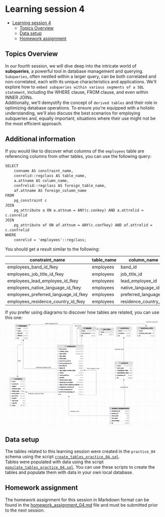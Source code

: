 # Learning session 4

<!-- TOC -->
* [Learning session 4](#learning-session-4)
  * [Topics Overview](#topics-overview)
  * [Data setup](#data-setup)
  * [Homework assignment](#homework-assignment)
<!-- TOC -->

## Topics Overview
In our fourth session, we will dive deep into the intricate world of **subqueries**, 
a powerful tool in database management and querying.  
`Subqueries`, often nestled within a larger query, can be both correlated and non-correlated, 
each with its unique characteristics and applications. 
We'll explore how to `embed subqueries within various segments of a SQL statement`, 
including the WHERE clause, FROM clause, and even within INNER JOINs.  
Additionally, we'll demystify the concept of `derived tables` and 
their role in optimizing database operations. 
To ensure you're equipped with a holistic understanding, 
we'll also discuss the best scenarios for employing subqueries and, equally important, 
situations where their use might not be the most efficient approach. 

## Additional information
If you would like to discover what columns of the ```employees``` table are 
referencing columns from other tables, you can use the following query:

```postgresql
SELECT
    conname AS constraint_name,
    conrelid::regclass AS table_name,
    a.attname AS column_name,
    confrelid::regclass AS foreign_table_name,
    af.attname AS foreign_column_name
FROM
    pg_constraint c
JOIN
    pg_attribute a ON a.attnum = ANY(c.conkey) AND a.attrelid = c.conrelid
JOIN
    pg_attribute af ON af.attnum = ANY(c.confkey) AND af.attrelid = c.confrelid
WHERE
    conrelid = 'employees'::regclass;
```
You should get a result similar to the following:

|constraint_name|table_name|column_name|foreign_table_name|foreign_column_name|
|----------------------|----------------------|----------------------|----------------------|----------------------|
|employees_band_id_fkey|employees|band_id|bands|id|
|employees_job_title_id_fkey|employees|job_title_id|job_titles|id|
|employees_lead_employee_id_fkey|employees|lead_employee_id|employees|id|
|employees_native_language_id_fkey|employees|native_language_id|languages|id|
|employees_preferred_language_id_fkey|employees|preferred_language_id|languages|id|
|employees_residence_country_id_fkey|employees|residence_country_id|countries|code|

If you prefer using diagrams to discover how tables are related, you can use this one:
![db_diagram_practice_04.png](db_diagram_practice_04.png)


## Data setup
The tables related to this learning session were created in the ```practice_04``` schema using the script
[`create_tables_practice_04.sql`](data_setup/create_tables_practice_04.sql).  
Tables were populated with data using the script 
[`populate_tables_practice_04.sql`](data_setup/populate_tables_practice_04.sql).
You can use these scripts to create the tables and populate them with data in your own local database.

## Homework assignment
The homework assignment for this session in Markdown format can be found in the
[homework_assignment_04.md](assignments/homework_assignment_04.md) file and must be submitted prior to the next session.
